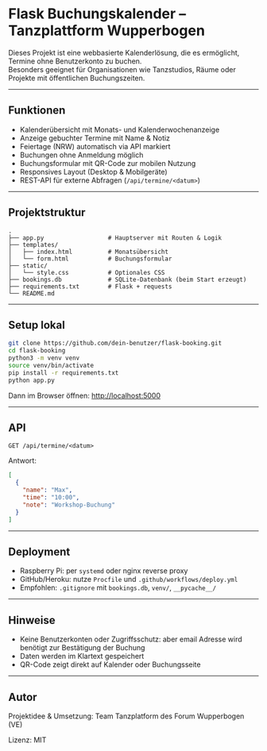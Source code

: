# Flask Buchungskalender – Tanzplattform Wupperbogen

Dieses Projekt ist eine webbasierte Kalenderlösung, die es ermöglicht, Termine ohne Benutzerkonto zu buchen.  
Besonders geeignet für Organisationen wie Tanzstudios, Räume oder Projekte mit öffentlichen Buchungszeiten.

---

## Funktionen

- Kalenderübersicht mit Monats- und Kalenderwochenanzeige
- Anzeige gebuchter Termine mit Name & Notiz
- Feiertage (NRW) automatisch via API markiert
- Buchungen ohne Anmeldung möglich
- Buchungsformular mit QR-Code zur mobilen Nutzung
- Responsives Layout (Desktop & Mobilgeräte)
- REST-API für externe Abfragen (`/api/termine/<datum>`)

---

## Projektstruktur

```
.
├── app.py                  # Hauptserver mit Routen & Logik
├── templates/
│   ├── index.html          # Monatsübersicht
│   └── form.html           # Buchungsformular
├── static/
│   └── style.css           # Optionales CSS
├── bookings.db             # SQLite-Datenbank (beim Start erzeugt)
├── requirements.txt        # Flask + requests
└── README.md
```

---

## Setup lokal

```bash
git clone https://github.com/dein-benutzer/flask-booking.git
cd flask-booking
python3 -m venv venv
source venv/bin/activate
pip install -r requirements.txt
python app.py
```

Dann im Browser öffnen: [http://localhost:5000](http://localhost:5000)

---

## API

```http
GET /api/termine/<datum>
```

Antwort:

```json
[
  {
    "name": "Max",
    "time": "10:00",
    "note": "Workshop-Buchung"
  }
]
```

---

## Deployment

- Raspberry Pi: per `systemd` oder nginx reverse proxy
- GitHub/Heroku: nutze `Procfile` und `.github/workflows/deploy.yml`
- Empfohlen: `.gitignore` mit `bookings.db`, `venv/`, `__pycache__/`

---

## Hinweise

- Keine Benutzerkonten oder Zugriffsschutz: aber email Adresse wird benötigt zur Bestätigung der Buchung
- Daten werden im Klartext gespeichert
- QR-Code zeigt direkt auf Kalender oder Buchungsseite

---

## Autor

Projektidee & Umsetzung: Team Tanzplatform des Forum Wupperbogen (VE)

Lizenz: MIT
